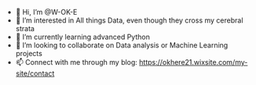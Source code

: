 - 👋 Hi, I’m @W-OK-E
- 👀 I’m interested in All things Data, even though they cross my cerebral strata
- 🌱 I’m currently learning advanced Python
- 💞️ I’m looking to collaborate on Data analysis or Machine Learning projects
- 📫 Connect with me through my blog: https://okhere21.wixsite.com/my-site/contact

<!---
W-OK-E/W-OK-E is a ✨ special ✨ repository because its `README.md` (this file) appears on your GitHub profile.
You can click the Preview link to take a look at your changes.
--->
